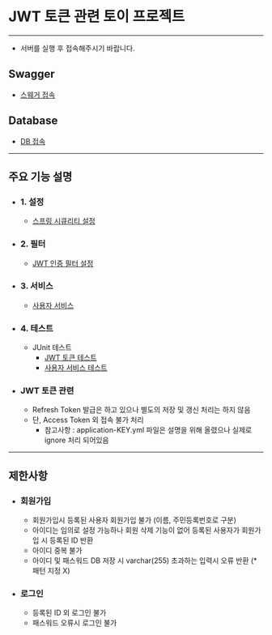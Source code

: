 # JWT 토큰 관련 토이 프로젝트
***
* 서버를 실행 후 접속해주시기 바랍니다.
## Swagger
- [스웨거 접속](http://localhost:8080/jwt/swagger.html)
## Database
- [DB 접속](http://localhost:8080/h2-console/)

***
## 주요 기능 설명

* ### 1. 설정
  * [스프링 시큐리티 설정](./md/SECURITY.md)
* ### 2. 필터
  *  [JWT 인증 필터 설정](./md/JWTFILTER.md)
* ### 3. 서비스
  * [사용자 서비스](./md/USER.md)
  
* ### 4. 테스트
  * JUnit 테스트 
    * [JWT 토큰 테스트](./src/test/java/toy/project/jwt/jwt/JwtTest.java)
    * [사용자 서비스 테스트](./src/test/java/toy/project/jwt/controller/JwtUserControllerTest.java)
  
* ### JWT 토큰 관련 
  * Refresh Token 발급은 하고 있으나 별도의 저장 및 갱신 처리는 하지 않음 
  * 단, Access Token 외 접속 불가 처리
    * 참고사항 : application-KEY.yml 파일은 설명을 위해 올렸으나 실제로 ignore 처리 되어있음
***

## 제한사항
* ### 회원가입 
  * 회원가입시 등록된 사용자 회원가입 불가 (이름, 주민등록번호로 구분)
  * 아이디는 임의로 설정 가능하나 회원 삭제 기능이 없어 등록된 사용자가 회원가입 시 등록된 ID 반환
  * 아이디 중복 불가
  * 아이디 및 패스워드 DB 저장 시 varchar(255) 초과하는 입력시 오류 반환 (* 패턴 지정 X)

* ### 로그인
  * 등록된 ID 외 로그인 불가
  * 패스워드 오류시 로그인 불가
